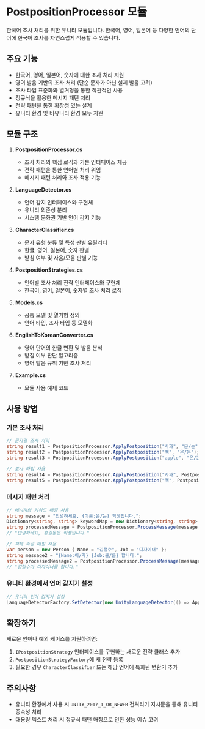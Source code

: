 # PostpositionProcessor 모듈

한국어 조사 처리를 위한 유니티 모듈입니다. 한국어, 영어, 일본어 등 다양한 언어의 단어에 한국어 조사를 자연스럽게 적용할 수 있습니다.

## 주요 기능

- 한국어, 영어, 일본어, 숫자에 대한 조사 처리 지원
- 영어 발음 기반의 조사 처리 (단순 문자가 아닌 실제 발음 고려)
- 조사 타입 표준화와 열거형을 통한 직관적인 사용
- 정규식을 활용한 메시지 패턴 처리
- 전략 패턴을 통한 확장성 있는 설계
- 유니티 환경 및 비유니티 환경 모두 지원

## 모듈 구조

1. **PostpositionProcessor.cs**
   - 조사 처리의 핵심 로직과 기본 인터페이스 제공
   - 전략 패턴을 통한 언어별 처리 위임
   - 메시지 패턴 처리와 조사 적용 기능

2. **LanguageDetector.cs**
   - 언어 감지 인터페이스와 구현체
   - 유니티 의존성 분리
   - 시스템 문화권 기반 언어 감지 기능

3. **CharacterClassifier.cs**
   - 문자 유형 분류 및 특성 판별 유틸리티
   - 한글, 영어, 일본어, 숫자 판별
   - 받침 여부 및 자음/모음 판별 기능

4. **PostpositionStrategies.cs**
   - 언어별 조사 처리 전략 인터페이스와 구현체
   - 한국어, 영어, 일본어, 숫자별 조사 처리 로직

5. **Models.cs**
   - 공통 모델 및 열거형 정의
   - 언어 타입, 조사 타입 등 모델화

6. **EnglishToKoreanConverter.cs**
   - 영어 단어의 한글 변환 및 발음 분석
   - 받침 여부 판단 알고리즘
   - 영어 발음 규칙 기반 조사 처리

7. **Example.cs**
   - 모듈 사용 예제 코드

## 사용 방법

### 기본 조사 처리

```csharp
// 문자열 조사 처리
string result1 = PostpositionProcessor.ApplyPostposition("사과", "은/는");  // "사과는"
string result2 = PostpositionProcessor.ApplyPostposition("책", "은/는");    // "책은"
string result3 = PostpositionProcessor.ApplyPostposition("apple", "은/는"); // "apple은"

// 조사 타입 사용
string result4 = PostpositionProcessor.ApplyPostposition("사과", PostpositionType.Subject);  // "사과는"
string result5 = PostpositionProcessor.ApplyPostposition("책", PostpositionType.Object);    // "책을"
```

### 메시지 패턴 처리

```csharp
// 메시지와 키워드 매핑 사용
string message = "안녕하세요, {이름:은/는} 학생입니다.";
Dictionary<string, string> keywordMap = new Dictionary<string, string> { { "이름", "홍길동" } };
string processedMessage = PostpositionProcessor.ProcessMessage(message, keywordMap);
// "안녕하세요, 홍길동은 학생입니다."

// 객체 속성 매핑 사용
var person = new Person { Name = "김철수", Job = "디자이너" };
string message2 = "{Name:이/가} {Job:을/를} 합니다.";
string processedMessage2 = PostpositionProcessor.ProcessMessage(message2, person);
// "김철수가 디자이너를 합니다."
```

### 유니티 환경에서 언어 감지기 설정

```csharp
// 유니티 언어 감지기 설정
LanguageDetectorFactory.SetDetector(new UnityLanguageDetector(() => Application.systemLanguage.ToString()));
```

## 확장하기

새로운 언어나 예외 케이스를 지원하려면:

1. `IPostpositionStrategy` 인터페이스를 구현하는 새로운 전략 클래스 추가
2. `PostpositionStrategyFactory`에 새 전략 등록
3. 필요한 경우 `CharacterClassifier` 또는 해당 언어에 특화된 변환기 추가

## 주의사항

- 유니티 환경에서 사용 시 `UNITY_2017_1_OR_NEWER` 전처리기 지시문을 통해 유니티 종속성 처리
- 대용량 텍스트 처리 시 정규식 패턴 매칭으로 인한 성능 이슈 고려
